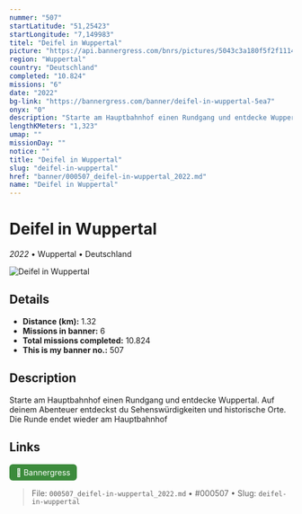 ```yaml
---
nummer: "507"
startLatitude: "51,25423"
startLongitude: "7,149983"
titel: "Deifel in Wuppertal"
picture: "https://api.bannergress.com/bnrs/pictures/5043c3a180f5f2f1114de085f13cdf83"
region: "Wuppertal"
country: "Deutschland"
completed: "10.824"
missions: "6"
date: "2022"
bg-link: "https://bannergress.com/banner/deifel-in-wuppertal-5ea7"
onyx: "0"
description: "Starte am Hauptbahnhof einen Rundgang und entdecke Wuppertal. Auf deinem Abenteuer entdeckst du Sehenswürdigkeiten und historische Orte. Die Runde endet wieder am Hauptbahnhof"
lengthKMeters: "1,323"
umap: ""
missionDay: ""
notice: ""
title: "Deifel in Wuppertal"
slug: "deifel-in-wuppertal"
href: "banner/000507_deifel-in-wuppertal_2022.md"
name: "Deifel in Wuppertal"
---
```

# Deifel in Wuppertal

*2022* • Wuppertal • Deutschland

![Deifel in Wuppertal](https://api.bannergress.com/bnrs/pictures/5043c3a180f5f2f1114de085f13cdf83)



## Details
- **Distance (km):** 1.32
- **Missions in banner:** 6
- **Total missions completed:** 10.824
- **This is my banner no.:** 507



## Description
Starte am Hauptbahnhof einen Rundgang und entdecke Wuppertal. Auf deinem Abenteuer entdeckst du Sehenswürdigkeiten und historische Orte. Die Runde endet wieder am Hauptbahnhof



## Links
<a href="https://bannergress.com/banner/deifel-in-wuppertal-5ea7" target="_blank" style="display:inline-block;margin-right:8px;padding:6px 12px;background:#3c8b3c;color:#fff;text-decoration:none;border-radius:6px;">🔗 Bannergress</a>



> File: `000507_deifel-in-wuppertal_2022.md`
> • #000507
> • Slug: `deifel-in-wuppertal`

